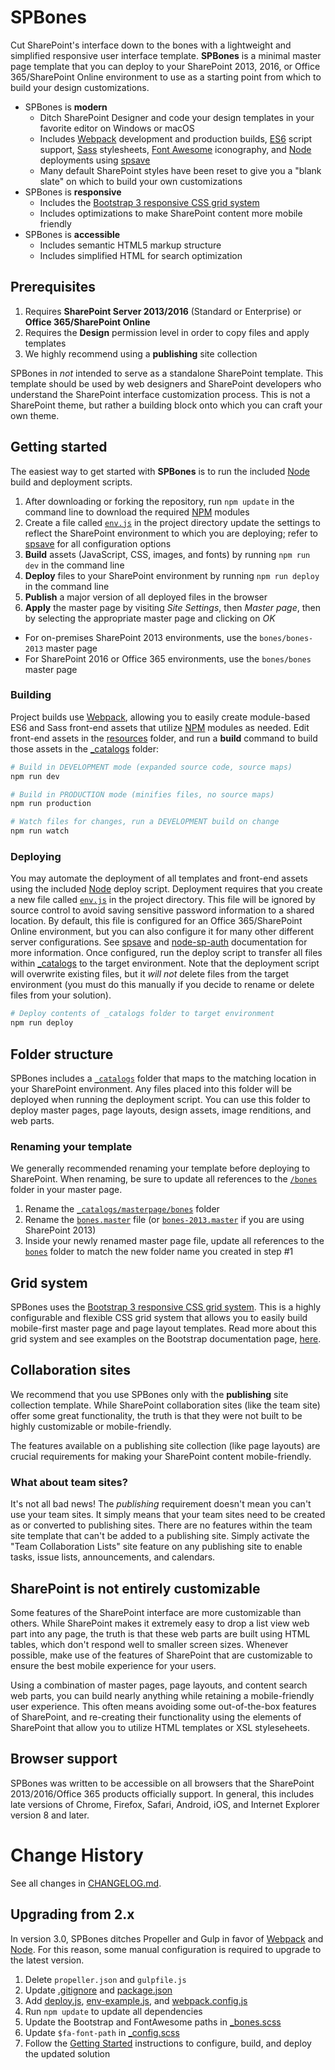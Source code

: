 # SPBones
Cut SharePoint's interface down to the bones with a lightweight and simplified responsive user interface template. **SPBones** is a minimal master page template that you can deploy to your SharePoint 2013, 2016, or Office 365/SharePoint Online environment to use as a starting point from which to build your design customizations.

- SPBones is **modern**
  - Ditch SharePoint Designer and code your design templates in your favorite editor on Windows or macOS
  - Includes [Webpack](https://webpack.github.io/) development and production builds, [ES6](https://babeljs.io/docs/learn-es2015/) script support, [Sass](http://sass-lang.com/) stylesheets, [Font Awesome](http://fontawesome.io/) iconography, and [Node](https://nodejs.org/en/) deployments using [spsave](https://github.com/s-KaiNet/spsave)
  - Many default SharePoint styles have been reset to give you a "blank slate" on which to build your own customizations
- SPBones is **responsive**
  - Includes the [Bootstrap 3 responsive CSS grid system](http://getbootstrap.com/css/#grid)
  - Includes optimizations to make SharePoint content more mobile friendly
- SPBones is **accessible**
  - Includes semantic HTML5 markup structure
  - Includes simplified HTML for search optimization

## Prerequisites
1. Requires **SharePoint Server 2013/2016** (Standard or Enterprise) or **Office 365/SharePoint Online**
2. Requires the **Design** permission level in order to copy files and apply templates
3. We highly recommend using a **publishing** site collection

SPBones in *not* intended to serve as a standalone SharePoint template. This template should be used by web designers and SharePoint developers who understand the SharePoint interface customization process. This is not a SharePoint theme, but rather a building block onto which you can craft your own theme.

## Getting started
The easiest way to get started with **SPBones** is to run the included [Node](https://nodejs.org/en/) build and deployment scripts.

1. After downloading or forking the repository, run `npm update` in the command line to download the required [NPM](https://www.npmjs.com/) modules
2. Create a file called [`env.js`](./env-example.js) in the project directory update the settings to reflect the SharePoint environment to which you are deploying; refer to [spsave](https://github.com/s-KaiNet/spsave) for all configuration options
3. **Build** assets (JavaScript, CSS, images, and fonts) by running `npm run dev` in the command line
4. **Deploy** files to your SharePoint environment by running `npm run deploy` in the command line
5. **Publish** a major version of all deployed files in the browser
6. **Apply** the master page by visiting *Site Settings*, then *Master page*, then by selecting the appropriate master page and clicking on *OK*
  - For on-premises SharePoint 2013 environments, use the `bones/bones-2013` master page
  - For SharePoint 2016 or Office 365 environments, use the `bones/bones` master page

### Building
Project builds use [Webpack](https://webpack.github.io/), allowing you to easily create module-based ES6 and Sass front-end assets that utilize [NPM](https://www.npmjs.com/) modules as needed. Edit front-end assets in the [resources](./resources) folder, and run a **build** command to build those assets in the [_catalogs](./_catalogs) folder:
```sh
# Build in DEVELOPMENT mode (expanded source code, source maps)
npm run dev

# Build in PRODUCTION mode (minifies files, no source maps)
npm run production

# Watch files for changes, run a DEVELOPMENT build on change
npm run watch
```

### Deploying
You may automate the deployment of all templates and front-end assets using the included [Node](https://nodejs.org/en/) deploy script. Deployment requires that you create a new file called [`env.js`](./env-example.js) in the project directory. This file will be ignored by source control to avoid saving sensitive password information to a shared location. By default, this file is configured for an Office 365/SharePoint Online environment, but you can also configure it for many other different server configurations. See [spsave](https://github.com/s-KaiNet/spsave#credentials) and [node-sp-auth](https://github.com/s-KaiNet/node-sp-auth) documentation for more information. Once configured, run the deploy script to transfer all files within [_catalogs](./_catalogs) to the target environment. Note that the deployment script will overwrite existing files, but it *will not* delete files from the target environment (you must do this manually if you decide to rename or delete files from your solution).
```sh
# Deploy contents of _catalogs folder to target environment
npm run deploy
```

## Folder structure
SPBones includes a [`_catalogs`](./_catalogs) folder that maps to the matching location in your SharePoint environment. Any files placed into this folder will be deployed when running the deployment script. You can use this folder to deploy master pages, page layouts, design assets, image renditions, and web parts.

### Renaming your template
We generally recommended renaming your template before deploying to SharePoint. When renaming, be sure to update all references to the [`/bones`](./_catalogs/masterpage/bones) folder in your master page.

1. Rename the [`_catalogs/masterpage/bones`](./_catalogs/masterpage/bones) folder
2. Rename the [`bones.master`](./_catalogs/masterpage/bones/bones.master) file (or [`bones-2013.master`](./_catalogs/masterpage/bones/bones-2013.master) if you are using SharePoint 2013)
3. Inside your newly renamed master page file, update all references to the [`bones`](./_catalogs/masterpage/bones) folder to match the new folder name you created in step #1

## Grid system
SPBones uses the [Bootstrap 3 responsive CSS grid system](http://getbootstrap.com/css/#grid). This is a highly configurable and flexible CSS grid system that allows you to easily build mobile-first master page and page layout templates. Read more about this grid system and see examples on the Bootstrap documentation page, [here](http://getbootstrap.com/css/#grid).

## Collaboration sites
We recommend that you use SPBones only with the **publishing** site collection template. While SharePoint collaboration sites (like the team site) offer some great functionality, the truth is that they were not built to be highly customizable or mobile-friendly.

The features available on a publishing site collection (like page layouts) are crucial requirements for making your SharePoint content mobile-friendly.

### What about team sites?
It's not all bad news! The *publishing* requirement doesn't mean you can't use your team sites. It simply means that your team sites need to be created as or converted to publishing sites. There are no features within the team site template that can't be added to a publishing site. Simply activate the "Team Collaboration Lists" site feature on any publishing site to enable tasks, issue lists, announcements, and calendars.

## SharePoint is not entirely customizable
Some features of the SharePoint interface are more customizable than others. While SharePoint makes it extremely easy to drop a list view web part into any page, the truth is that these web parts are built using HTML tables, which don't respond well to smaller screen sizes. Whenever possible, make use of the features of SharePoint that are customizable to ensure the best mobile experience for your users.

Using a combination of master pages, page layouts, and content search web parts, you can build nearly anything while retaining a mobile-friendly user experience. This often means avoiding some out-of-the-box features of SharePoint, and re-creating their functionality using the elements of SharePoint that allow you to utilize HTML templates or XSL styleseheets.

## Browser support
SPBones was written to be accessible on all browsers that the SharePoint 2013/2016/Office 365 products officially support. In general, this includes late versions of Chrome, Firefox, Safari, Android, iOS, and Internet Explorer version 8 and later.

# Change History
See all changes in [CHANGELOG.md](./CHANGELOG.md).

## Upgrading from 2.x
In version 3.0, SPBones ditches Propeller and Gulp in favor of [Webpack](https://webpack.github.io/) and [Node](https://nodejs.org/en/). For this reason, some manual configuration is required to upgrade to the latest version.

1. Delete `propeller.json` and `gulpfile.js`
2. Update [.gitignore](./.gitignore) and [package.json](./package.json)
3. Add [deploy.js](./deploy.js), [env-example.js](./env-example.js), and [webpack.config.js](./webpack.config.js)
4. Run `npm update` to update all dependencies
5. Update the Bootstrap and FontAwesome paths in [_bones.scss](./resources/scss/_bones.scss)
6. Update `$fa-font-path` in [_config.scss](./resources/scss/_config.scss)
7. Follow the [Getting Started](#getting-started) instructions to configure, build, and deploy the updated solution
